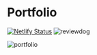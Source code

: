 # Portfolio

[![Netlify Status](https://api.netlify.com/api/v1/badges/d1479fce-661b-49aa-b07c-ebc70b2ebc67/deploy-status)](https://app.netlify.com/sites/kudoa/deploys)
![reviewdog](https://github.com/Kudoas/Portfolio/workflows/reviewdog/badge.svg)

![portfolio](https://user-images.githubusercontent.com/45157831/94894305-0a6dc800-04c4-11eb-8d91-cd6557fd42c7.png)